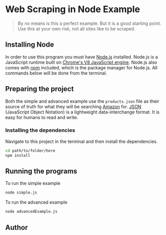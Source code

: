 # Web Scraping in Node Example

> By no means is this a perfect example. But it is a good starting point. Use this at your own risk, not all sites like to be scraped.

## Installing Node

In order to use this program you must have [Node.js](https://nodejs.org) installed. Node.js is a JavaScript runtime built on [Chrome's V8 JavaScript engine](https://v8.dev/). Node.js also comes with [npm](https://www.npmjs.com/) included, which is the package manager for Node.js. All commands below will be done from the terminal.

## Preparing the project

Both the simple and advanced example use the `products.json` file as their source of truth for what they will be searching [Amazon](https://www.amazon.com/) for. [JSON](https://www.json.org/json-en.html) (JavaScript Object Notation) is a lightweight data-interchange format. It is easy for humans to read and write.

### Installing the dependencies

Navigate to this project in the terminal and then install the dependencies.

```sh
cd path/to/folder/here
npm install
```

## Running the programs

To run the simple example

```sh
node simple.js
```

To run the advanced example

```sh
node advancedExample.js
```

## Author


